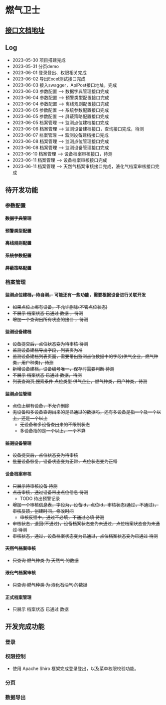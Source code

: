 # 燃气卫士
## [接口文档地址](https://console-docs.apipost.cn/preview/b82c28231f72a07f/957e8d17e84167f7)

## Log
- 2023-05-30 项目搭建完成
- 2023-05-31 分页demo
- 2023-06-01 登录登出、权限相关完成
- 2023-06-02 导出Excel测试接口完成
- 2023-06-03 接入swagger，ApiPost接口地址，完成
- 2023-06-03 参数配置 --> 数据字典管理接口完成
- 2023-06-04 参数配置 --> 预警类型配置接口完成
- 2023-06-04 参数配置 --> 离线规则配置接口完成
- 2023-06-05 参数配置 --> 系统参数配置接口完成
- 2023-06-05 参数配置 --> 屏蔽策略配置接口完成
- 2023-06-05 档案管理 --> 监测点位建档接口完成
- 2023-06-06 档案管理 --> 监测设备建档接口，查询接口完成，待测
- 2023-06-07 档案管理 --> 监测设备建档接口完成
- 2023-06-08 档案管理 --> 监测点位管理接口完成
- 2023-06-08 档案管理 --> 监测设备管理接口完成
- 2023-06-10 档案管理 --> 设备档案审核接口，待测
- 2023-06-11 档案管理 --> 设备档案审核接口完成
- 2023-06-11 档案管理 --> 天然气档案审核接口完成，液化气档案审核接口完成
## 待开发功能

### ~~参数配置~~
#### ~~数据字典管理~~
#### ~~预警类型配置~~
#### ~~离线规则配置~~
#### ~~系统参数配置~~
#### ~~屏蔽策略配置~~

### 档案管理

#### ~~监测点位建档，待自测，~~ 可能还有一些功能，需要根据设备进行关联开发
- ~~如果点位上绑有设备，不允许删除(不管点位状态)~~
- ~~不展示 档案状态 已通过 数据 ，待测~~
- ~~增加一个查询出所有状态的接口 ，待测~~

#### ~~监测设备建档~~
- ~~设备提交后，点位状态变为待审核 待测~~
- ~~监测设备建档导出字段，列表页为准~~
- ~~监测设备建档列表页面，需要带出监测点位数据中的字段(供气企业，燃气种类，用户种类)，待测~~
- ~~新增设备建档，设备编号唯一，保存时需要判断 待测~~
- ~~不展示 档案状态 已通过 数据，待测~~
- ~~列表查询页,搜索条件 点位类型 供气企业，燃气种类，用户种类，待测~~

#### ~~监测点位管理~~
- ~~点位上绑有设备，不允许删除~~
- ~~无设备和多设备查询出来的是已通过的数据吗，还有多设备是指一个及一个以上，还是一个以上~~
  - ~~无设备和多设备查出来的不限制状态~~
  - ~~多设备指的是一个以上，一个不算~~

#### ~~监测设备管理~~
- ~~设备提交后，点位状态变为待审核~~
- ~~批量设备恢复，设备状态变为正常，点位状态变为正常~~

#### 设备档案审核
- ~~只展示待审核设备 待测~~
- ~~点击审核，通过设备带出点位信息 待测~~
  - TODO 待出预警记录
- ~~增加一个审核信息表，字段为，设备id，点位id，审核状态(通过，不通过)，审核反馈，创建时间，修改时间~~
  - ~~审核反馈中，通过不必填，不通过必填 待测~~
- ~~审核状态，退回(不通过)，设备档案状态变为未通过，点位档案状态变为未通过 待测~~
- ~~审核状态，通过，设备档案状态变为已通过，点位档案状态变为已通过 待测~~

#### ~~天然气档案审核~~
- ~~只查询 燃气种类 为 天然气 的数据~~

#### ~~液化气档案审核~~
- ~~只查询 燃气种类 为 液化石油气 的数据~~ 

#### 正式档案管理
- 只展示 档案状态 已通过 数据

## 开发完成功能
### 登录
### 权限控制
- 使用 Apache Shiro 框架完成登录登出，以及菜单权限校验功能。

### 分页
### 数据导出